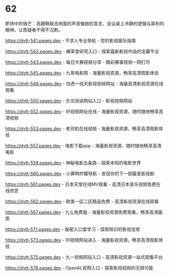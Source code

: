 # 62
职场中的锋芒：高跟鞋敲击地面的声音像她的宣言，会议桌上冷静的逻辑与犀利的眼神，让质疑者不得不沉默。

https://dytt-541.pages.dev - 不求人专业导航 - 您的影视娱乐指南

https://dytt-542.pages.dev - 嫩草堂研究入口 - 探索最新影视作品的宝藏平台

https://dytt-543.pages.dev - 每日大赛视频分享 - 精彩赛事视频一网打尽

https://dytt-545.pages.dev - 九哥电影网 - 海量影视资源，畅享高清观影体验

https://dytt-548.pages.dev - 白虎一线天影视视频网站 - 海量高清影视资源在线观看

https://dytt-550.pages.dev - 乐文阅读网站入口 - 影视视频网站

https://dytt-552.pages.dev - 91视频网址在线 - 海量影视资源，随时随地畅享高清视频

https://dytt-553.pages.dev - 老司机在线视频 - 海量影视资源，畅享高清观影体验

https://dytt-557.pages.dev - 电影下载app - 海量影视资源，随时随地畅享高清电影

https://dytt-559.pages.dev - 神秘电影五条路 - 探索未知的电影世界

https://dytt-560.pages.dev - 小黄鸭柠檬导航 - 发现你的下一部最爱影视剧

https://dytt-561.pages.dev - 日本天堂在线MV观看 - 高清日本音乐视频免费在线欣赏

https://dytt-562.pages.dev - 欧美一区二区精品免费 - 高清影视资源在线观看

https://dytt-567.pages.dev - 九么免费版 - 海量影视资源免费观看，畅享高清画质

https://dytt-571.pages.dev - 秘密入口爱学习 - 探索知识的影视宝库

https://dytt-573.pages.dev - 91视频网站进入 - 海量影视资源，畅享高清观影体验

https://dytt-575.pages.dev - 九一视频网站入口 - 高清影视资源一站式观看平台

https://dytt-578.pages.dev - OpenAL官网入口 - 探索影视视频的无限可能
